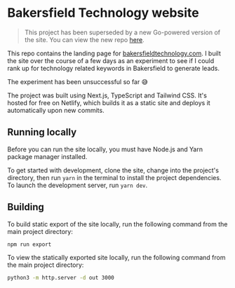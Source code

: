 # Bakersfield Technology website

> This project has been superseded by a new Go-powered version of the site. You can view the new repo [here](https://github.com/tylerlwsmith/go-bakersfieldtechnology).

This repo contains the landing page for [bakersfieldtechnology.com](https://bakersfieldtechnology.com). I built the site over the course of a few days as an experiment to see if I could rank up for technology related keywords in Bakersfield to generate leads.

The experiment has been unsuccessful so far 😅

The project was built using Next.js, TypeScript and Tailwind CSS. It's hosted for free on Netlify, which builds it as a static site and deploys it automatically upon new commits.

## Running locally

Before you can run the site locally, you must have Node.js and Yarn package manager installed.

To get started with development, clone the site, change into the project's directory, then run `yarn` in the terminal to install the project dependencies. To launch the development server, run `yarn dev`.

## Building

To build static export of the site locally, run the following command from the main project directory:

```sh
npm run export
```

To view the statically exported site locally, run the following command from the main project directory:

```sh
python3 -m http.server -d out 3000
```
